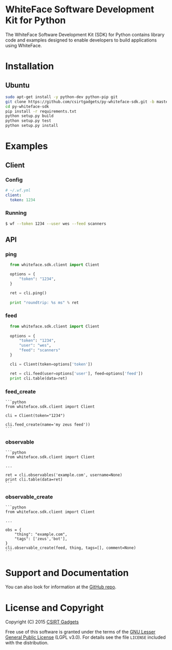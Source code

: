 # WhiteFace Software Development Kit for Python
The WhiteFace Software Development Kit (SDK) for Python contains library code and examples designed to enable developers to build applications using WhiteFace.

# Installation
## Ubuntu
  ```bash
  sudo apt-get install -y python-dev python-pip git
  git clone https://github.com/csirtgadgets/py-whiteface-sdk.git -b master
  cd py-whiteface-sdk
  pip install -r requirements.txt
  python setup.py build
  python setup.py test
  python setup.py install
  ```

# Examples
## Client
### Config
  ```yaml
  # ~/.wf.yml
  client:
    token: 1234
  ```
### Running
  ```bash
  $ wf --token 1234 --user wes --feed scanners
  ```

## API
### ping
  ```python
    from whiteface.sdk.client import Client
  
    options = {
        "token": "1234",
    }

    ret = cli.ping()
    
    print "roundtrip: %s ms" % ret
  ```

### feed
  ```python
    from whiteface.sdk.client import Client
    
    options = {
        "token": "1234",
        "user": "wes",
        "feed": "scanners"
    }

    cli = Client(token=options['token'])

    ret = cli.feed(user=options['user'], feed=options['feed'])
    print cli.table(data=ret)
  ```
 
### feed_create
    ```python
    from whiteface.sdk.client import Client
    
    cli = Client(token="1234")
    
    cli.feed_create(name='my zeus feed'))
    ```

### observable
    ```python
    from whiteface.sdk.client import Client
    
    ...
    
    ret = cli.observables('example.com', username=None)
    print cli.table(data=ret)
    ```

### observable_create
    ```python
    from whiteface.sdk.client import Client
    
    ...
    
    obs = {
        "thing": "example.com",
        "tags": ['zeus','bot'],
    }
    cli.observable_create(feed, thing, tags=[], comment=None)
    ```

# Support and Documentation

You can also look for information at the [GitHub repo](https://github.com/csirtgadgets/py-whiteface-sdk).

# License and Copyright

Copyright (C) 2015 [CSIRT Gadgets](http://csirtgadgets.com)

Free use of this software is granted under the terms of the [GNU Lesser General Public License](https://www.gnu.org/licenses/lgpl.html) (LGPL v3.0). For details see the file ``LICENSE`` included with the distribution.
